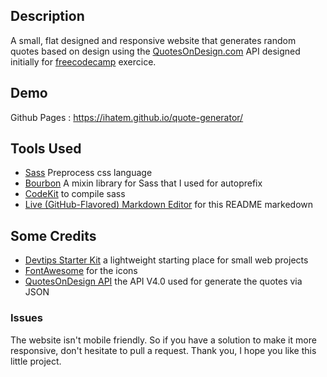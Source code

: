 ## Description

A small, flat designed and responsive website that generates random quotes based on design using the [QuotesOnDesign.com](http://QuotesOnDesign.com) API designed initially for [freecodecamp](https://www.freecodecamp.com/) exercice.


## Demo

Github Pages : https://ihatem.github.io/quote-generator/


## Tools Used

 * [Sass](http://sass-lang.com/) Preprocess css language
 * [Bourbon](http://bourbon.io) A mixin library for Sass that I used for autoprefix
 * [CodeKit](https://codekitapp.com) to compile sass
 * [Live (GitHub-Flavored) Markdown Editor](https://github.com/jbt/markdown-editor) for this README markedown
 
 
## Some Credits

* [Devtips Starter Kit](https://github.com/DevTips/DevTips-Starter-Kit) a lightweight starting place for small web projects
* [FontAwesome](http://fontawesome.io) for the icons
* [QuotesOnDesign API](https://quotesondesign.com/api-v4-0/) the API V4.0 used for generate the quotes via JSON
 
### Issues 

The website isn't mobile friendly. So if you have a solution to make it more responsive, don't hesitate to pull a request. Thank you, I hope you like this little project.
